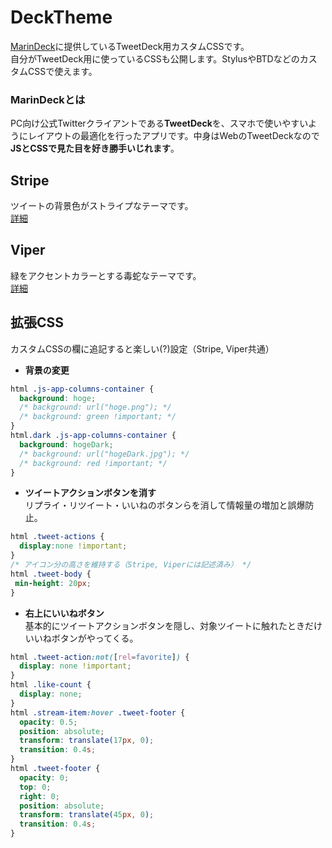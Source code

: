 # DeckTheme
[MarinDeck](https://hisubway.online/marindeck/)に提供しているTweetDeck用カスタムCSSです。<br>
自分がTweetDeck用に使っているCSSも公開します。StylusやBTDなどのカスタムCSSで使えます。<br>

### MarinDeckとは
PC向け公式Twitterクライアントである**TweetDeck**を、スマホで使いやすいようにレイアウトの最適化を行ったアプリです。中身はWebのTweetDeckなので**JSとCSSで見た目を好き勝手いじれます**。

## Stripe
ツイートの背景色がストライプなテーマです。<br>
[詳細](https://github.com/nabetako21/DeckTheme/blob/main/Stripe/Stripe.md)

## Viper
緑をアクセントカラーとする毒蛇なテーマです。<br>
[詳細](https://github.com/nabetako21/DeckTheme/blob/main/Viper/Viper.md)

## 拡張CSS
カスタムCSSの欄に追記すると楽しい(?)設定（Stripe, Viper共通）<br>

* **背景の変更**
```CSS
html .js-app-columns-container {
  background: hoge;
  /* background: url("hoge.png"); */
  /* background: green !important; */
}
html.dark .js-app-columns-container {
  background: hogeDark;
  /* background: url("hogeDark.jpg"); */
  /* background: red !important; */
}
```

* **ツイートアクションボタンを消す**<br>
リプライ・リツイート・いいねのボタンらを消して情報量の増加と誤爆防止。<br>
```CSS
html .tweet-actions {
  display:none !important;
}
/* アイコン分の高さを維持する（Stripe, Viperには記述済み） */
html .tweet-body {
 min-height: 20px;
}
```

* **右上にいいねボタン**<br>
基本的にツイートアクションボタンを隠し、対象ツイートに触れたときだけいいねボタンがやってくる。<br>
```CSS
html .tweet-action:not([rel=favorite]) {
  display: none !important;
}
html .like-count {
  display: none;
}
html .stream-item:hover .tweet-footer {
  opacity: 0.5;
  position: absolute;
  transform: translate(17px, 0);
  transition: 0.4s;
}
html .tweet-footer {
  opacity: 0;
  top: 0;
  right: 0;
  position: absolute;
  transform: translate(45px, 0);
  transition: 0.4s;
}
```
